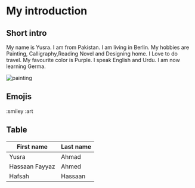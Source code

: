 # My introduction

## Short intro

My name is Yusra. I am from Pakistan. I am living in Berlin. My hobbies are Painting, Calligraphy,Reading Novel and Designing home.
I Love to do travel. My favourite color is Purple. I speak English and Urdu. I am now learning Germa.

![painting](https://mymodernmet.com/wp/wp-content/uploads/2020/09/best-artist-paint-brushes-1.jpg)

## Emojis 
:smiley 
:art

## Table

| First name | Last name|
|------------|----------|
| Yusra | Ahmad|
| Hassaan Fayyaz | Ahmed|
| Hafsah | Hassaan|
